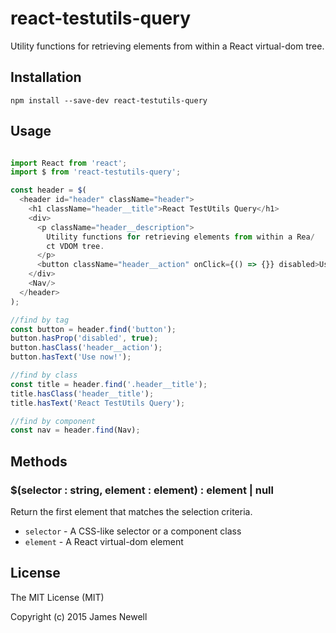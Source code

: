 # react-testutils-query

Utility functions for retrieving elements from within a React virtual-dom tree.

## Installation

    npm install --save-dev react-testutils-query

## Usage

```javascript

import React from 'react';
import $ from 'react-testutils-query';

const header = $(
  <header id="header" className="header">
    <h1 className="header__title">React TestUtils Query</h1>
    <div>
      <p className="header__description">
        Utility functions for retrieving elements from within a Rea/
        ct VDOM tree.
      </p>
      <button className="header__action" onClick={() => {}} disabled>Use now!</button>
    </div>
    <Nav/>
  </header>
);

//find by tag
const button = header.find('button');
button.hasProp('disabled', true);
button.hasClass('header__action');
button.hasText('Use now!');

//find by class
const title = header.find('.header__title');
title.hasClass('header__title');
title.hasText('React TestUtils Query');

//find by component
const nav = header.find(Nav);

```

## Methods

### $(selector : string, element : element) : element | null

Return the first element that matches the selection criteria.

- `selector` - A CSS-like selector or a component class
- `element` - A React virtual-dom element

## License

The MIT License (MIT)

Copyright (c) 2015 James Newell